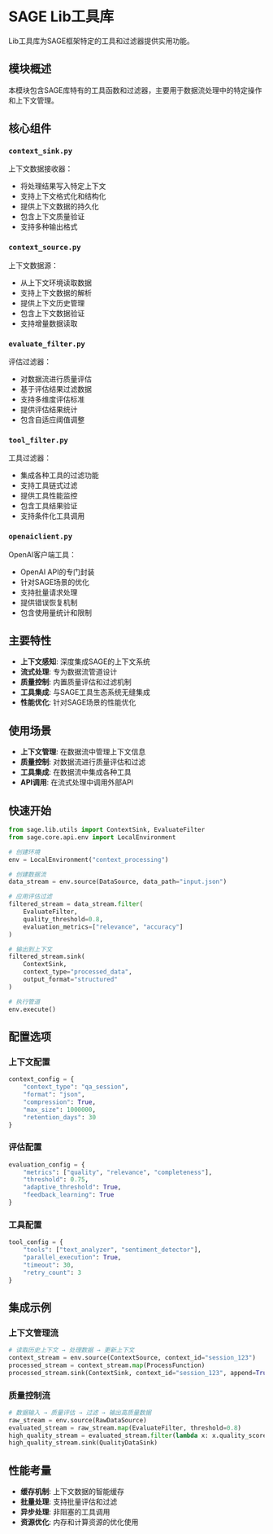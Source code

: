 # SAGE Lib工具库

Lib工具库为SAGE框架特定的工具和过滤器提供实用功能。

## 模块概述

本模块包含SAGE库特有的工具函数和过滤器，主要用于数据流处理中的特定操作和上下文管理。

## 核心组件

### `context_sink.py`
上下文数据接收器：
- 将处理结果写入特定上下文
- 支持上下文格式化和结构化
- 提供上下文数据的持久化
- 包含上下文质量验证
- 支持多种输出格式

### `context_source.py`
上下文数据源：
- 从上下文环境读取数据
- 支持上下文数据的解析
- 提供上下文历史管理
- 包含上下文数据验证
- 支持增量数据读取

### `evaluate_filter.py`
评估过滤器：
- 对数据流进行质量评估
- 基于评估结果过滤数据
- 支持多维度评估标准
- 提供评估结果统计
- 包含自适应阈值调整

### `tool_filter.py`
工具过滤器：
- 集成各种工具的过滤功能
- 支持工具链式过滤
- 提供工具性能监控
- 包含工具结果验证
- 支持条件化工具调用

### `openaiclient.py`
OpenAI客户端工具：
- OpenAI API的专门封装
- 针对SAGE场景的优化
- 支持批量请求处理
- 提供错误恢复机制
- 包含使用量统计和限制

## 主要特性

- **上下文感知**: 深度集成SAGE的上下文系统
- **流式处理**: 专为数据流管道设计
- **质量控制**: 内置质量评估和过滤机制
- **工具集成**: 与SAGE工具生态系统无缝集成
- **性能优化**: 针对SAGE场景的性能优化

## 使用场景

- **上下文管理**: 在数据流中管理上下文信息
- **质量控制**: 对数据流进行质量评估和过滤
- **工具集成**: 在数据流中集成各种工具
- **API调用**: 在流式处理中调用外部API

## 快速开始

```python
from sage.lib.utils import ContextSink, EvaluateFilter
from sage.core.api.env import LocalEnvironment

# 创建环境
env = LocalEnvironment("context_processing")

# 创建数据流
data_stream = env.source(DataSource, data_path="input.json")

# 应用评估过滤
filtered_stream = data_stream.filter(
    EvaluateFilter,
    quality_threshold=0.8,
    evaluation_metrics=["relevance", "accuracy"]
)

# 输出到上下文
filtered_stream.sink(
    ContextSink,
    context_type="processed_data",
    output_format="structured"
)

# 执行管道
env.execute()
```

## 配置选项

### 上下文配置
```python
context_config = {
    "context_type": "qa_session",
    "format": "json",
    "compression": True,
    "max_size": 1000000,
    "retention_days": 30
}
```

### 评估配置
```python
evaluation_config = {
    "metrics": ["quality", "relevance", "completeness"],
    "threshold": 0.75,
    "adaptive_threshold": True,
    "feedback_learning": True
}
```

### 工具配置
```python
tool_config = {
    "tools": ["text_analyzer", "sentiment_detector"],
    "parallel_execution": True,
    "timeout": 30,
    "retry_count": 3
}
```

## 集成示例

### 上下文管理流
```python
# 读取历史上下文 → 处理数据 → 更新上下文
context_stream = env.source(ContextSource, context_id="session_123")
processed_stream = context_stream.map(ProcessFunction)
processed_stream.sink(ContextSink, context_id="session_123", append=True)
```

### 质量控制流
```python
# 数据输入 → 质量评估 → 过滤 → 输出高质量数据
raw_stream = env.source(RawDataSource)
evaluated_stream = raw_stream.map(EvaluateFilter, threshold=0.8)
high_quality_stream = evaluated_stream.filter(lambda x: x.quality_score > 0.9)
high_quality_stream.sink(QualityDataSink)
```

## 性能考量

- **缓存机制**: 上下文数据的智能缓存
- **批量处理**: 支持批量评估和过滤
- **异步处理**: 非阻塞的工具调用
- **资源优化**: 内存和计算资源的优化使用
